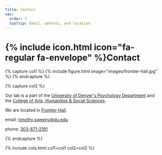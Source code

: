 ```yaml
---
title: Contact
nav:
  order: 7
  tooltip: Email, address, and location
---
```


# {% include icon.html icon="fa-regular fa-envelope" %}Contact

{% capture col1 %}
{% include figure.html image="images/frontier-hall.jpg" %}
{% endcapture %}

{% capture col2 %}


Our lab is a part of the [University of Denver's Psychology Department](https://liberalarts.du.edu/psychology) and the [College of Arts, Humanities & Social Sciences](https://liberalarts.du.edu/). 

We are located in [Frontier Hall](https://www.google.com/maps/place/Frontier+Hall,+University+of+Denver/@39.6771686,-104.9642915,17z/data=!3m2!4b1!5s0x876c7e3e5d2a2da5:0xe4b8da0eb54ba8c4!4m6!3m5!1s0x876c7fc89d32290f:0x28b8627b1afbff46!8m2!3d39.6771686!4d-104.9642915!16s%2Fg%2F11g1wym5zj?hl=en-US&entry=ttu).


email: [timothy.sweeny@du.edu](mailto:timothy.sweeny@du.edu)

phone: [303-871-2191](tel:303-871-2191)

{% endcapture %}

{% include cols.html col1=col1 col2=col2 %}
